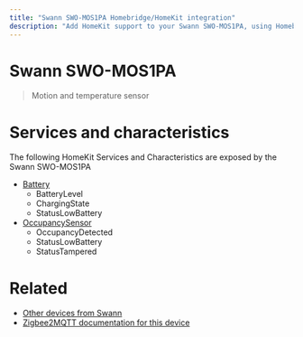 ```yaml
---
title: "Swann SWO-MOS1PA Homebridge/HomeKit integration"
description: "Add HomeKit support to your Swann SWO-MOS1PA, using Homebridge, Zigbee2MQTT and homebridge-z2m."
---
```

<!---
This file has been GENERATED using src/docgen/docgen.ts
DO NOT EDIT THIS FILE MANUALLY!
-->
# Swann SWO-MOS1PA
> Motion and temperature sensor


# Services and characteristics
The following HomeKit Services and Characteristics are exposed by
the Swann SWO-MOS1PA

* [Battery](../../battery.md)
  * BatteryLevel
  * ChargingState
  * StatusLowBattery
* [OccupancySensor](../../sensors.md)
  * OccupancyDetected
  * StatusLowBattery
  * StatusTampered


# Related
* [Other devices from Swann](../index.md#swann)
* [Zigbee2MQTT documentation for this device](https://www.zigbee2mqtt.io/devices/SWO-MOS1PA.html)